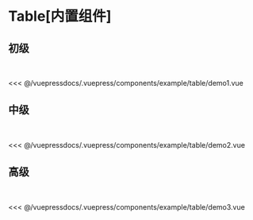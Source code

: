 # Table[内置组件]

## 初级
  

<demo-block>
<example-table-demo1 slot="source"/>
<<< @/vuepressdocs/.vuepress/components/example/table/demo1.vue
</demo-block>


## 中级
  

<demo-block>
<example-table-demo2 slot="source"/>
<<< @/vuepressdocs/.vuepress/components/example/table/demo2.vue
</demo-block>


## 高级
  

<demo-block>
<example-table-demo3 slot="source"/>
<<< @/vuepressdocs/.vuepress/components/example/table/demo3.vue
</demo-block>